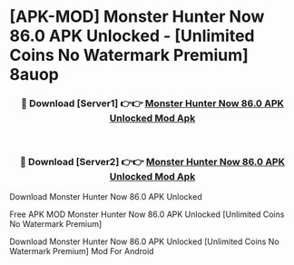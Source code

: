 # [APK-MOD] Monster Hunter Now 86.0 APK Unlocked - [Unlimited Coins No Watermark Premium] 8auop



<div align="center">
<h3>🔴 Download [Server1] 👉👉 <a href="https://momento.my/?title=Monster_Hunter_Now_86.0_APK_Unlocked">Monster Hunter Now 86.0 APK Unlocked Mod Apk</a></h3><br>

<h3>🔴 Download [Server2] 👉👉 <a href="https://momento.my/?title=Monster_Hunter_Now_86.0_APK_Unlocked">Monster Hunter Now 86.0 APK Unlocked Mod Apk</a></h3>
</div>



Download Monster Hunter Now 86.0 APK Unlocked 

Free APK MOD Monster Hunter Now 86.0 APK Unlocked [Unlimited Coins No Watermark Premium]

Download Monster Hunter Now 86.0 APK Unlocked [Unlimited Coins No Watermark Premium] Mod For Android
